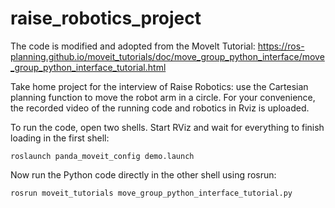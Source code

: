 # raise_robotics_project
The code is modified and adopted from the Movelt Tutorial: 
https://ros-planning.github.io/moveit_tutorials/doc/move_group_python_interface/move_group_python_interface_tutorial.html

Take home project for the interview of Raise Robotics: use the Cartesian planning function to move the robot arm in a circle. For your convenience, the recorded video of the running code and robotics in Rviz is uploaded.

To run the code, open two shells. Start RViz and wait for everything to finish loading in the first shell:

```` 
roslaunch panda_moveit_config demo.launch
````

Now run the Python code directly in the other shell using rosrun:
```` 
rosrun moveit_tutorials move_group_python_interface_tutorial.py
````


